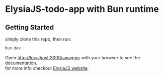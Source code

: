 # ElysiaJS-todo-app with Bun runtime

## Getting Started

simply clone this repo, then run:  

```bash
bun dev
```

Open <http://localhost:3000/swagger> with your browser to see the documentation.  
for more info checkout [ElysiaJS website](https://elysiajs.com/).
